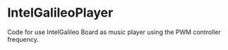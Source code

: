 IntelGalileoPlayer
==================

Code for use IntelGalileo Board as music player using the PWM controller frequency.
